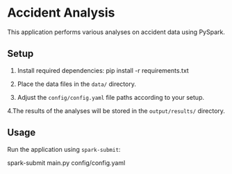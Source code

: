 # Accident Analysis

This application performs various analyses on accident data using PySpark. 

## Setup

1. Install required dependencies:
pip install -r requirements.txt

2. Place the data files in the `data/` directory.

3. Adjust the `config/config.yaml` file paths according to your setup.

4.The results of the analyses will be stored in the `output/results/` directory.

## Usage

Run the application using `spark-submit`:

spark-submit main.py config/config.yaml



